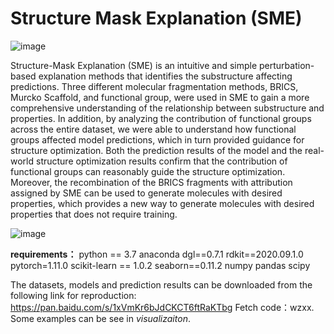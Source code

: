 # Structure Mask Explanation (SME)
![image](<https://zenodo.org/badge/535555193.svg>)

Structure-Mask Explanation (SME) is an intuitive and simple perturbation-based explanation methods that identifies the substructure affecting predictions. Three different molecular fragmentation methods, BRICS, Murcko Scaffold, and functional group, were used in SME to gain a more comprehensive understanding of the relationship between substructure and properties. In addition, by analyzing the contribution of functional groups across the entire dataset, we were able to understand how functional groups affected model predictions, which in turn provided guidance for structure optimization. Both the prediction results of the model and the real-world structure optimization results confirm that the contribution of functional groups can reasonably guide the structure optimization. Moreover, the recombination of the BRICS fragments with attribution assigned by SME can be used to generate molecules with desired properties, which provides a new way to generate molecules with desired properties that does not require training.



![image](<https://github.com/wzxxxx/Structure-Mask-Explanation--SME-/tree/main/figure/SME.png>)



**requirements：**
python == 3.7
anaconda
dgl==0.7.1
rdkit==2020.09.1.0
pytorch=1.11.0
scikit-learn == 1.0.2
seaborn==0.11.2
numpy
pandas
scipy



The datasets, models and prediction results can be downloaded from the following link for reproduction: https://pan.baidu.com/s/1xVmKr6bJdCKCT6ftRaKTbg 
Fetch code：wzxx. Some examples can be see in *visualizaiton*.
